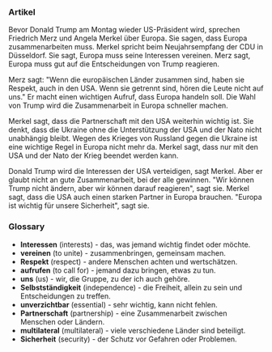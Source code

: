 ### Artikel

Bevor Donald Trump am Montag wieder US-Präsident wird, sprechen Friedrich Merz und Angela Merkel über Europa. Sie sagen, dass Europa zusammenarbeiten muss. Merkel spricht beim Neujahrsempfang der CDU in Düsseldorf. Sie sagt, Europa muss seine Interessen vereinen. Merz sagt, Europa muss gut auf die Entscheidungen von Trump reagieren.

Merz sagt: "Wenn die europäischen Länder zusammen sind, haben sie Respekt, auch in den USA. Wenn sie getrennt sind, hören die Leute nicht auf uns." Er macht einen wichtigen Aufruf, dass Europa handeln soll. Die Wahl von Trump wird die Zusammenarbeit in Europa schneller machen.

Merkel sagt, dass die Partnerschaft mit den USA weiterhin wichtig ist. Sie denkt, dass die Ukraine ohne die Unterstützung der USA und der Nato nicht unabhängig bleibt. Wegen des Krieges von Russland gegen die Ukraine ist eine wichtige Regel in Europa nicht mehr da. Merkel sagt, dass nur mit den USA und der Nato der Krieg beendet werden kann.

Donald Trump wird die Interessen der USA verteidigen, sagt Merkel. Aber er glaubt nicht an gute Zusammenarbeit, bei der alle gewinnen. "Wir können Trump nicht ändern, aber wir können darauf reagieren", sagt sie. Merkel sagt, dass die USA auch einen starken Partner in Europa brauchen. "Europa ist wichtig für unsere Sicherheit", sagt sie.

### Glossary

- **Interessen** (interests) - das, was jemand wichtig findet oder möchte. 
- **vereinen** (to unite) - zusammenbringen, gemeinsam machen.
- **Respekt** (respect) - andere Menschen achten und wertschätzen.
- **aufrufen** (to call for) - jemand dazu bringen, etwas zu tun.
- **uns** (us) - wir, die Gruppe, zu der ich auch gehöre.
- **Selbstständigkeit** (independence) - die Freiheit, allein zu sein und Entscheidungen zu treffen. 
- **unverzichtbar** (essential) - sehr wichtig, kann nicht fehlen. 
- **Partnerschaft** (partnership) - eine Zusammenarbeit zwischen Menschen oder Ländern.
- **multilateral** (multilateral) - viele verschiedene Länder sind beteiligt.
- **Sicherheit** (security) - der Schutz vor Gefahren oder Problemen.